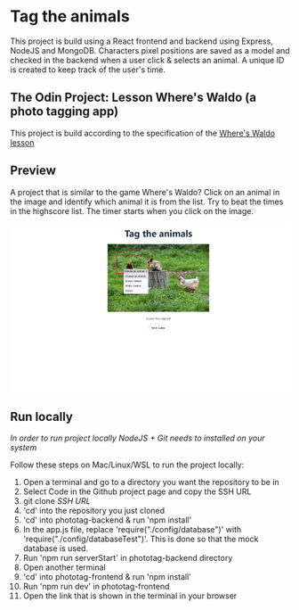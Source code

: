 # Tag the animals

This project is build using a React frontend and backend using Express, NodeJS and MongoDB. Characters pixel positions are saved as a model and checked in the backend when a user click & selects an animal. A unique ID is created to keep track of the user's time.

## The Odin Project: Lesson Where's Waldo (a photo tagging app)

This project is build according to the specification of the [Where's Waldo lesson](https://www.theodinproject.com/lessons/nodejs-where-s-waldo-a-photo-tagging-app)

## Preview

A project that is similar to the game Where's Waldo? Click on an animal in the image and identify which animal it is from the list. Try to beat the times in the highscore list. The timer starts when you click on the image.

![Tag the animals](./Phototag-display.png "List of animals in the game")

## Run locally

*In order to run project locally NodeJS + Git needs to installed on your system*

Follow these steps on Mac/Linux/WSL to run the project locally:

1. Open a terminal and go to a directory you want the repository to be in
2. Select Code in the Github project page and copy the SSH URL
3. git clone *SSH URL*
4. 'cd' into the repository you just cloned
5. 'cd' into phototag-backend & run 'npm install'
6. In the app.js file, replace 'require("./config/database")' with 'require("./config/databaseTest")'. This is done so that the mock database is used.
7. Run 'npm run serverStart' in phototag-backend directory
8. Open another terminal
9. 'cd' into phototag-frontend & run 'npm install'
10. Run 'npm run dev' in phototag-frontend
11. Open the link that is shown in the terminal in your browser
